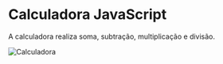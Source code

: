 <h1>Calculadora JavaScript</h1>

<p>A calculadora realiza soma, subtração, multiplicação e divisão.</p>

<img src="./calculadora.js" alt="Calculadora">